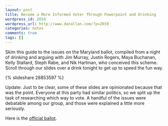 ```yaml
---
layout: post
title: Become a More Informed Voter Through Powerpoint and Drinking
wordpress_id: 2659
wordpress_url: http://www.danallan.com/?p=2659
categories: notes
comments: true
tags: []
---
```

Skim this guide to the issues on the Maryland ballot, compiled from a night of drinking and arguing with Jim Murray, Justin Rogers, Maya Buchanan, Kelly Stallard, Steph Rabe, and Nik Hartman, who conceived this scheme. Scroll through our slides over a drink tonight to get up to speed the fun way.

{% slideshare 28853597 %}

Update: Just to be clear, some of these slides are opinionated because that was the point. Everyone at this party had similar politics, so we split up the task of researching which way to vote. A handful of the issues were debatable among our group, and those were explained a little more seriously.

Here is the [official ballot](http://www.elections.state.md.us/elections/2012/general_ballot_proofs/03.pdf).
